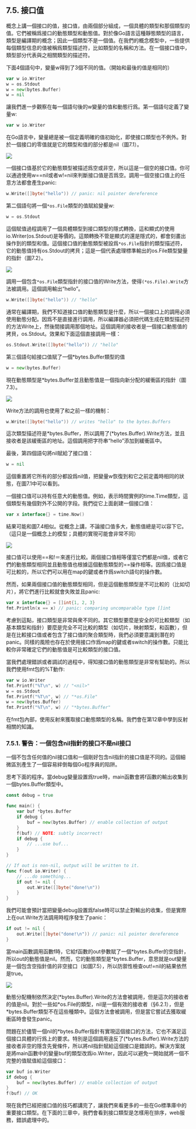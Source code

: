 ## 7.5.  接口值
概念上講一個接口的值，接口值，由兩個部分組成，一個具體的類型和那個類型的值。它們被稱爲接口的動態類型和動態值。對於像Go語言這種靜態類型的語言，類型是編譯期的概念；因此一個類型不是一個值。在我們的概念模型中，一些提供每個類型信息的值被稱爲類型描述符，比如類型的名稱和方法。在一個接口值中，類型部分代表與之相關類型的描述符。

下面4個語句中，變量w得到了3個不同的值。（開始和最後的值是相同的）

```go
var w io.Writer
w = os.Stdout
w = new(bytes.Buffer)
w = nil
```

讓我們進一步觀察在每一個語句後的w變量的值和動態行爲。第一個語句定義了變量w:

```go
var w io.Writer
```

在Go語言中，變量總是被一個定義明確的值初始化，即使接口類型也不例外。對於一個接口的零值就是它的類型和值的部分都是nil（圖7.1）。

![](../images/ch7-01.png)

一個接口值基於它的動態類型被描述爲空或非空，所以這是一個空的接口值。你可以通過使用w==nil或者w!=nil來判斷接口值是否爲空。調用一個空接口值上的任意方法都會產生panic:

```go
w.Write([]byte("hello")) // panic: nil pointer dereference
```

第二個語句將一個`*os.File`類型的值賦給變量w:

```go
w = os.Stdout
```

這個賦值過程調用了一個具體類型到接口類型的隱式轉換，這和顯式的使用io.Writer(os.Stdout)是等價的。這類轉換不管是顯式的還是隱式的，都會刻畫出操作到的類型和值。這個接口值的動態類型被設爲`*os.File`指針的類型描述符，它的動態值持有os.Stdout的拷貝；這是一個代表處理標準輸出的os.File類型變量的指針（圖7.2）。

![](../images/ch7-02.png)

調用一個包含`*os.File`類型指針的接口值的Write方法，使得`(*os.File).Write`方法被調用。這個調用輸出“hello”。

```go
w.Write([]byte("hello")) // "hello"
```

通常在編譯期，我們不知道接口值的動態類型是什麼，所以一個接口上的調用必須使用動態分配。因爲不是直接進行調用，所以編譯器必須把代碼生成在類型描述符的方法Write上，然後間接調用那個地址。這個調用的接收者是一個接口動態值的拷貝，os.Stdout。效果和下面這個直接調用一樣：

```go
os.Stdout.Write([]byte("hello")) // "hello"
```

第三個語句給接口值賦了一個*bytes.Buffer類型的值

```go
w = new(bytes.Buffer)
```

現在動態類型是*bytes.Buffer並且動態值是一個指向新分配的緩衝區的指針（圖7.3）。

![](../images/ch7-03.png)

Write方法的調用也使用了和之前一樣的機制：

```go
w.Write([]byte("hello")) // writes "hello" to the bytes.Buffers
```

這次類型描述符是\*bytes.Buffer，所以調用了(\*bytes.Buffer).Write方法，並且接收者是該緩衝區的地址。這個調用把字符串“hello”添加到緩衝區中。

最後，第四個語句將nil賦給了接口值：

```go
w = nil
```

這個重置將它所有的部分都設爲nil值，把變量w恢復到和它之前定義時相同的狀態，在圖7.1中可以看到。

一個接口值可以持有任意大的動態值。例如，表示時間實例的time.Time類型，這個類型有幾個對外不公開的字段。我們從它上面創建一個接口值：

```go
var x interface{} = time.Now()
```

結果可能和圖7.4相似。從概念上講，不論接口值多大，動態值總是可以容下它。（這只是一個概念上的模型；具體的實現可能會非常不同）

![](../images/ch7-04.png)

接口值可以使用==和!＝來進行比較。兩個接口值相等僅當它們都是nil值，或者它們的動態類型相同並且動態值也根據這個動態類型的==操作相等。因爲接口值是可比較的，所以它們可以用在map的鍵或者作爲switch語句的操作數。

然而，如果兩個接口值的動態類型相同，但是這個動態類型是不可比較的（比如切片），將它們進行比較就會失敗並且panic:

```go
var x interface{} = []int{1, 2, 3}
fmt.Println(x == x) // panic: comparing uncomparable type []int
```

考慮到這點，接口類型是非常與衆不同的。其它類型要麼是安全的可比較類型（如基本類型和指針）要麼是完全不可比較的類型（如切片，映射類型，和函數），但是在比較接口值或者包含了接口值的聚合類型時，我們必須要意識到潛在的panic。同樣的風險也存在於使用接口作爲map的鍵或者switch的操作數。只能比較你非常確定它們的動態值是可比較類型的接口值。

當我們處理錯誤或者調試的過程中，得知接口值的動態類型是非常有幫助的。所以我們使用fmt包的%T動作:

```go
var w io.Writer
fmt.Printf("%T\n", w) // "<nil>"
w = os.Stdout
fmt.Printf("%T\n", w) // "*os.File"
w = new(bytes.Buffer)
fmt.Printf("%T\n", w) // "*bytes.Buffer"
```

在fmt包內部，使用反射來獲取接口動態類型的名稱。我們會在第12章中學到反射相關的知識。

### 7.5.1.  警告：一個包含nil指針的接口不是nil接口

一個不包含任何值的nil接口值和一個剛好包含nil指針的接口值是不同的。這個細微區別產生了一個容易絆倒每個Go程序員的陷阱。

思考下面的程序。當debug變量設置爲true時，main函數會將f函數的輸出收集到一個bytes.Buffer類型中。

```go
const debug = true

func main() {
	var buf *bytes.Buffer
	if debug {
		buf = new(bytes.Buffer) // enable collection of output
	}
	f(buf) // NOTE: subtly incorrect!
	if debug {
		// ...use buf...
	}
}

// If out is non-nil, output will be written to it.
func f(out io.Writer) {
	// ...do something...
	if out != nil {
		out.Write([]byte("done!\n"))
	}
}
```

我們可能會預計當把變量debug設置爲false時可以禁止對輸出的收集，但是實際上在out.Write方法調用時程序發生了panic：

```go
if out != nil {
	out.Write([]byte("done!\n")) // panic: nil pointer dereference
}
```

當main函數調用函數f時，它給f函數的out參數賦了一個\*bytes.Buffer的空指針，所以out的動態值是nil。然而，它的動態類型是\*bytes.Buffer，意思就是out變量是一個包含空指針值的非空接口（如圖7.5），所以防禦性檢查out!=nil的結果依然是true。

![](../images/ch7-05.png)

動態分配機制依然決定(\*bytes.Buffer).Write的方法會被調用，但是這次的接收者的值是nil。對於一些如\*os.File的類型，nil是一個有效的接收者（§6.2.1），但是\*bytes.Buffer類型不在這些種類中。這個方法會被調用，但是當它嘗試去獲取緩衝區時會發生panic。

問題在於儘管一個nil的\*bytes.Buffer指針有實現這個接口的方法，它也不滿足這個接口具體的行爲上的要求。特別是這個調用違反了(\*bytes.Buffer).Write方法的接收者非空的隱含先覺條件，所以將nil指針賦給這個接口是錯誤的。解決方案就是將main函數中的變量buf的類型改爲io.Writer，因此可以避免一開始就將一個不完整的值賦值給這個接口：

```go
var buf io.Writer
if debug {
	buf = new(bytes.Buffer) // enable collection of output
}
f(buf) // OK
```

現在我們已經把接口值的技巧都講完了，讓我們來看更多的一些在Go標準庫中的重要接口類型。在下面的三章中，我們會看到接口類型是怎樣用在排序，web服務，錯誤處理中的。
